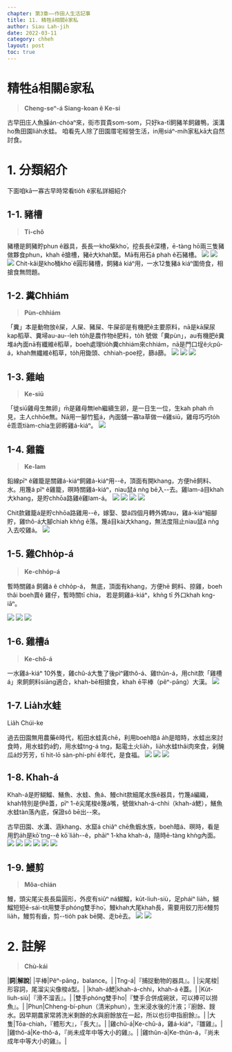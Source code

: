 ```yaml
---
chapter: 第3章——作田人生活記事
title: 11. 精牲á相關ê家私
author: Siau Lah-jih
date: 2022-03-11
category: chheh
layout: post
toc: true
---
```


# 精牲á相關ê家私
> **Cheng-seⁿ-á Siang-koan ê Ke-si**

古早田庄人魚臊án-chóaⁿ來，街市買貴som-som，只好ka-tī飼豬羊飼雞鴨，溪溝ho͘魚田園lia̍h水蛙。
咱看先人除了田園厝宅經營生活，in用siáⁿ-mih家私kā大自然討食。

# 1. 分類紹介
下面咱kā一寡古早時常看tio̍h ê家私詳細紹介

## 1-1. 豬槽
> **Ti-chô**

豬槽是飼豬貯phun ê器具，長長一kho͘柴kho͘，挖長長ê深槽，ē-tàng hō͘兩三隻豬做夥食phun，khah ē搶槽，豬ē大khah緊。Mā有用石á phah ê石豬槽。
![](../too5/08/8-4-1-1.豬槽.jpg)
![](../too5/08/8-4-1-2.豬槽.jpg)
![](../too5/08/8-4-1-3.豬槽.jpg)
Chit-kâi是kho͘桶kho͘ ê圓形豬槽，飼豬á kiáⁿ用，一水12隻豬á kiáⁿ圍倚食，相搶食無問題。

## 1-2. 糞Chhiám
> **Pùn-chhiám**

「糞」本是動物放ê屎，人屎、豬屎、牛屎卻是有機肥ê主要原料，nā是kā屎尿kap稻草、糞埽au-au--leh to̍h是農作物ê肥料，to̍h 號做「糞pùn」，au有機肥ê糞堆á內面nā有纖維ê稻草，boeh處理tio̍h糞chhiám來chhiám，nā是門口埕ê火pû-á，khah無纖維ê稻草，to̍h用鋤頭、chhiah-poe挖，篩á篩。
![](../too5/08/8-4-2-1.糞扦.jpg)
![](../too5/08/8-4-2-2.糞堆.jpg)
![](../too5/08/8-4-2-3.鍤桮糞扦.jpg)

## 1-3. 雞岫
> **Ke-siū**

「徙siū雞母生無卵」m̄是雞母無leh繼續生卵，是一日生一位，生kah phah m̄見，主人chhōe無。Nā用一腳竹籃á，內面舖一寡ta草做一ê雞siū，雞母巧巧to̍h ē乖乖tiàm-chia生卵孵雞á-kiáⁿ。
![](../too5/08/8-4-3-1.雞岫.jpg)

## 1-4. 雞籠
> **Ke-lam**

鉛線pīⁿ ê雞籠是關雞á-kiáⁿ飼雞á-kiáⁿ用--ê，頂面有開khang，方便hē飼料、水。用篾á pīⁿ ê雞籠，暝時關雞á-kiáⁿ，niau鼠á nǹg bē入--去。雞lam-á目khah大khang，是貯chhōa路雞ê雞lam-á。
![](../too5/08/8-4-4-1.雞籠.jpg)
![](../too5/08/8-4-4-2.雞籠.jpg)
![](../too5/08/8-4-4-3.雞籠.jpg)
![](../too5/08/8-4-4-4.雞籠.jpg)

Chit款雞籠á是貯chhōa路雞用--ê，嫁娶、嬰á四個月轉外媽tau，雞á-kiáⁿ細腳貯，雞thô-á大腳chiah khǹg ē落。篾á目kài大khang，無法度阻止niau鼠á nǹg入去咬雞á。
![](../too5/08/8-4-4-5.雞籠.jpg)

## 1-5. 雞Chho̍p-á
> **Ke-chho̍p-á**

暫時關雞á 飼雞á ê chho̍p-á， 無底，頂面有khang，方便hē 飼料、掠雞，boeh thâi boeh賣ê 雞仔，暫時關tī chia， 若是飼雞á-kiáⁿ，khǹg tī 外口khah kng-iāⁿ。

![](../too5/08/8-4-5-1.雞chho̍p仔.jpg)
![](../too5/08/8-4-5-2.雞chho̍p仔.jpg)
![](../too5/08/8-4-5-3.雞chho̍p仔.jpg)

## 1-6. 雞槽á
> **Ke-chô-á**

一水雞á-kiáⁿ 10外隻，雞chû-á大隻了後pìⁿ雞thô-á、雞thûn-á，用chit款「雞槽á」來飼飼料siāng適合，khah-bē相搶食，khah ē平棒（pêⁿ-pāng）大漢。
![](../too5/08/8-4-6-1.雞槽仔.jpg)

## 1-7. Lia̍h水蛙
Lia̍h Chúi-ke

過去田園無用農藥ê時代，稻田水蛙真chē，利用boeh暗á a̍h是暗時，水蛙出來討食時，用水蛙釣á釣，用水蛙tng-á tng，點電土火lia̍h，lia̍h水蛙thâi肉來食，剁醃瓜á炒芳芳，tī hit-lō sàn-phí-phí ê年代，是食福。
![](../too5/08/8-4-7-1.掠水蛙.jpg)
![](../too5/08/8-4-7-2.掠水蛙.jpg)
![](../too5/08/8-4-7-3.掠水蛙.jpg)

## 1-8. Khah-á

Khah-á是貯鰗鰡、鱔魚、水蛙、魚á、鰻chit款細尾水族ê器具，竹篾á編織，khah特別是伊ê蓋，pīⁿ 1-ê尖尾梭ê篾á嘴，號做khah-á-chhi（khah-á鰓），鱔魚水蛙tàn落內底，保證sô bē出--來。

古早田園、水溝、涵khang、水窟á chiâⁿ chē魚蝦水族，boeh暗á、暝時，看是用釣a̍h是kō͘ tng--ê kō͘ lia̍h--ê，phāiⁿ 1-kha khah-á，隨時ē-tàng khǹg內面。
![](../too5/08/8-4-8-1.籗仔.jpg)
![](../too5/08/8-4-8-2.籗仔.jpg)
![](../too5/08/8-4-8-3.籗仔.jpg)
![](../too5/08/8-4-8-4.籗仔.jpg)
![](../too5/08/8-4-8-5.籗仔.jpg)
![](../too5/08/8-4-8-6.籗仔.jpg)

## 1-9. 鰻剪
> **Môa-chián**

鰻，頭尖尾尖長長扁圓形，外皮有siûⁿ ná鰗鰡，ku̍t-liuh-siù，足pháiⁿ lia̍h，鰗鰡短短ē-sái-tit用雙手phóng雙手ho͘，鰻khah大尾khah長，需要用鉸刀形ê鰻剪lia̍h，鰻剪有齒，剪--tio̍h pak bē開、走bē去。
![](../too5/08/8-4-9-1.鰻剪.jpg)
![](../too5/08/8-4-9-2.鰻剪.jpg)

# 2. 註解
> **Chù-kái**

|**詞**|**解說**|
|平棒|Pêⁿ-pāng，balance。|
|Tng-á|『捕捉動物的器具』。|
|尖尾梭|形容詞，尾溜尖尖像梭á型。|
|khah-á鰓|khah-á-chhi，khah-á ê蓋。|
|Ku̍t-liuh-siù|『滑不溜丢』。|
|雙手phóng雙手ho͘|『雙手合併成碗狀，可以捧可以撈魚』。|
|Phun|Chheng-bí-phun（清米phun），生米浸水後的汁液；『廚餘、餿水。因早期農家常將洗米剩餘的水與廚餘放在一起，所以也衍申指廚餘』。|
|大隻|Tōa-chiah，『體形大』，『長大』。|
|雞chû-á|Ke-chû-á，雞á-kiáⁿ，『雛雞』。|
|雞thô-á|Ke-thô-á，『尚未成年中等大小的雞』。|
|雞thûn-á|Ke-thûn-á，『尚未成年中等大小的雞』。|
